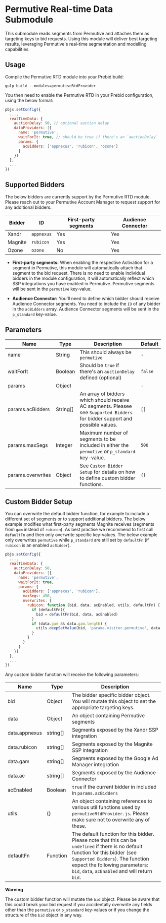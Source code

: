 # Permutive Real-time Data Submodule
This submodule reads segments from Permutive and attaches them as targeting keys to bid requests. Using this module will deliver best targeting results, leveraging Permutive's real-time segmentation and modelling capabilities.

## Usage
Compile the Permutive RTD module into your Prebid build:
```
gulp build --modules=permutiveRtdProvider
```
You then need to enable the Permutive RTD in your Prebid configuration, using the below format:

```javascript
pbjs.setConfig({
  ...,
  realTimeData: {
    auctionDelay: 50, // optional auction delay
    dataProviders: [{
      name: 'permutive',
      waitForIt: true, // should be true if there's an `auctionDelay`
      params: {
        acBidders: ['appnexus', 'rubicon', 'ozone']
      }
    }]
  },
  ...
})
```

## Supported Bidders
The below bidders are currently support by the Permutive RTD module. Please reach out to your Permutive Account Manager to request support for any additional bidders.

| Bidder      | ID         | First-party segments | Audience Connector |
| ----------- | ---------- | -------------------- | ------------------ |
| Xandr       | `appnexus` | Yes                  | Yes                |
| Magnite     | `rubicon`  | Yes                  | Yes                |
| Ozone       | `ozone`    | No                   | Yes                |

* **First-party segments:** When enabling the respective Activation for a segment in Permutive, this module will automatically attach that segment to the bid request. There is no need to enable individual bidders in the module configuration, it will automatically reflect which SSP integrations you have enabled in Permutive. Permutive segments will be sent in the `permutive` key-value.

* **Audience Connector:** You'll need to define which bidder should receive Audience Connector segments. You need to include the `ID` of any bidder in the `acBidders` array. Audience Connector segments will be sent in the `p_standard` key-value.


## Parameters
| Name              | Type                 | Description        | Default        |
| ----------------- | -------------------- | ------------------ | ------------------ |
| name              | String               | This should always be `permutive` | - |
| waitForIt         | Boolean              | Should be `true` if there's an `auctionDelay` defined (optional) | `false` |
| params            | Object               |                 | - |
| params.acBidders  | String[]             | An array of bidders which should receive AC segments. Pleasee see `Supported Bidders` for bidder support and possible values. | `[]` |
| params.maxSegs    | Integer              | Maximum number of segments to be included in either the `permutive` or `p_standard` key-value. | `500` |
| params.overwrites | Object               | See `Custom Bidder Setup` for details on how to define custom bidder functions.      | `{}` |


## Custom Bidder Setup
You can overwrite the default bidder function, for example to include a different set of segments or to support additional bidders. The below example modifies what first-party segments Magnite receives (segments from `gam` instead of `rubicon`). As best practise we recommend to first call `defaultFn` and then only overwrite specific key-values. The below example only overwrites `permutive` while `p_standard` are still set by `defaultFn` (if `rubicon` is an enabled `acBidder`).

```javascript
pbjs.setConfig({
  ...,
  realTimeData: {
    auctionDelay: 50,
    dataProviders: [{
      name: 'permutive',
      waitForIt: true,
      params: {
        acBidders: ['appnexus', 'rubicon'],
        maxSegs: 450,
        overwrites: {
          rubicon: function (bid, data, acEnabled, utils, defaultFn) {
            if (defaultFn){
              bid = defaultFn(bid, data, acEnabled)
            }
            if (data.gam && data.gam.length) {
              utils.deepSetValue(bid, 'params.visitor.permutive', data.gam)
            }
          }
        }
      }
    }]
  },
  ...
})
```
Any custom bidder function will receive the following parameters:

| Name          | Type          | Description                             |
| ------------- |-------------- | --------------------------------------- |
| bid           | Object        | The bidder specific bidder object. You will mutate this object to set the appropriate targeting keys.       |
| data          | Object        | An object containing Permutive segments |
| data.appnexus | string[]      | Segments exposed by the Xandr SSP integration |
| data.rubicon  | string[]      | Segments exposed by the Magnite SSP integration  |
| data.gam      | string[]      | Segments exposed by the Google Ad Manager integration |
| data.ac       | string[]      | Segments exposed by the Audience Connector |
| acEnabled     | Boolean       | `true` if the current bidder in included in `params.acBidders` |
| utils         | {}            | An object containing references to various util functions used by `permutiveRtdProvider.js`. Please make sure not to overwrite any of these. |
| defaultFn     | Function      | The default function for this bidder. Please note that this can be `undefined` if there is no default function for this bidder (see `Supported Bidders`). The function expect the following parameters: `bid`, `data`, `acEnabled` and will return `bid`. |

**Warning**

The custom bidder function will mutate the `bid` object. Please be aware that this could break your bid request if you accidentally overwrite any fields other than the `permutive` or `p_standard` key-values or if you change the structure of the `bid` object in any way.
